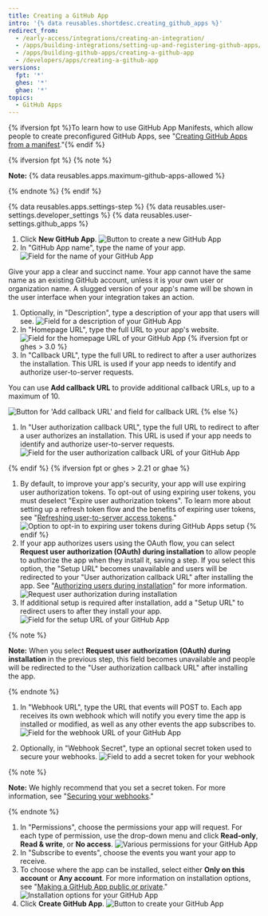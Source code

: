 ```yaml
---
title: Creating a GitHub App
intro: '{% data reusables.shortdesc.creating_github_apps %}'
redirect_from:
  - /early-access/integrations/creating-an-integration/
  - /apps/building-integrations/setting-up-and-registering-github-apps/registering-github-apps/
  - /apps/building-github-apps/creating-a-github-app
  - /developers/apps/creating-a-github-app
versions:
  fpt: '*'
  ghes: '*'
  ghae: '*'
topics:
  - GitHub Apps
---
```

{% ifversion fpt %}To learn how to use GitHub App Manifests, which allow people to create preconfigured GitHub Apps, see "[Creating GitHub Apps from a manifest](/apps/building-github-apps/creating-github-apps-from-a-manifest/)."{% endif %}

{% ifversion fpt %}
{% note %}

  **Note:** {% data reusables.apps.maximum-github-apps-allowed %}

{% endnote %}
{% endif %}

{% data reusables.apps.settings-step %}
{% data reusables.user-settings.developer_settings %}
{% data reusables.user-settings.github_apps %}
1. Click **New GitHub App**.
![Button to create a new GitHub App](/assets/images/github-apps/github_apps_new.png)
1. In "GitHub App name", type the name of your app.
![Field for the name of your GitHub App](/assets/images/github-apps/github_apps_app_name.png)

  Give your app a clear and succinct name. Your app cannot have the same name as an existing GitHub account, unless it is your own user or organization name. A slugged version of your app's name will be shown in the user interface when your integration takes an action.

1. Optionally, in "Description", type a description of your app that users will see.
![Field for a description of your GitHub App](/assets/images/github-apps/github_apps_description.png)
1. In "Homepage URL", type the full URL to your app's website.
![Field for the homepage URL of your GitHub App](/assets/images/github-apps/github_apps_homepage_url.png)
{% ifversion fpt or ghes > 3.0 %}
1. In "Callback URL", type the full URL to redirect to after a user authorizes the installation. This URL is used if your app needs to identify and authorize user-to-server requests.

  You can use **Add callback URL** to provide additional callback URLs, up to a maximum of 10.

  ![Button for 'Add callback URL' and field for callback URL](/assets/images/github-apps/github_apps_callback_url_multiple.png)
{% else %}
1. In "User authorization callback URL", type the full URL to redirect to after a user authorizes an installation. This URL is used if your app needs to identify and authorize user-to-server requests.
![Field for the user authorization callback URL of your GitHub App](/assets/images/github-apps/github_apps_user_authorization.png)

{% endif %}
{% ifversion fpt or ghes > 2.21 or ghae %}
1. By default, to improve your app's security, your app will use expiring user authorization tokens. To opt-out of using expiring user tokens, you must deselect "Expire user authorization tokens". To learn more about setting up a refresh token flow and the benefits of expiring user tokens, see "[Refreshing user-to-server access tokens](/apps/building-github-apps/refreshing-user-to-server-access-tokens/)."
  ![Option to opt-in to expiring user tokens during GitHub Apps setup](/assets/images/github-apps/expire-user-tokens-selection.png)
{% endif %}
1. If your app authorizes users using the OAuth flow, you can select **Request user authorization (OAuth) during installation** to allow people to authorize the app when they install it, saving a step. If you select this option, the "Setup URL" becomes unavailable and users will be redirected to your "User authorization callback URL" after installing the app. See "[Authorizing users during installation](/apps/installing-github-apps/#authorizing-users-during-installation)" for more information.
![Request user authorization during installation](/assets/images/github-apps/github_apps_request_auth_upon_install.png)
1. If additional setup is required after installation, add a "Setup URL" to redirect users to after they install your app.
![Field for the setup URL of your GitHub App ](/assets/images/github-apps/github_apps_setup_url.png)

  {% note %}

  **Note:** When you select **Request user authorization (OAuth) during installation** in the previous step, this field becomes unavailable and people will be redirected to the "User authorization callback URL" after installing the app.

  {% endnote %}

1. In "Webhook URL", type the URL that events will POST to. Each app receives its own webhook which will notify you every time the app is installed or modified, as well as any other events the app subscribes to.
![Field for the webhook URL of your GitHub App](/assets/images/github-apps/github_apps_webhook_url.png)

1. Optionally, in "Webhook Secret", type an optional secret token used to secure your webhooks.
![Field to add a secret token for your webhook](/assets/images/github-apps/github_apps_webhook_secret.png)

  {% note %}

  **Note:** We highly recommend that you set a secret token. For more information, see "[Securing your webhooks](/webhooks/securing/)."

  {% endnote %}

1. In "Permissions", choose the permissions your app will request. For each type of permission, use the drop-down menu and click **Read-only**, **Read & write**, or **No access**.
![Various permissions for your GitHub App](/assets/images/github-apps/github_apps_new_permissions_post2dot13.png)
1. In "Subscribe to events", choose the events you want your app to receive.
1. To choose where the app can be installed, select either **Only on this account** or **Any account**. For more information on installation options, see "[Making a GitHub App public or private](/apps/managing-github-apps/making-a-github-app-public-or-private/)."
![Installation options for your GitHub App](/assets/images/github-apps/github_apps_installation_options.png)
1. Click **Create GitHub App**.
![Button to create your GitHub App](/assets/images/github-apps/github_apps_create_github_app.png)
